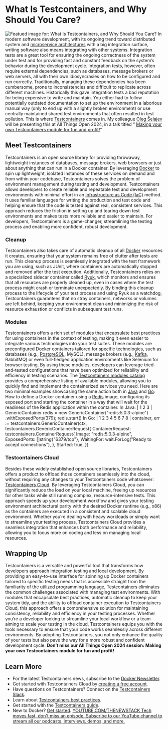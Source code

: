# What Is Testcontainers, and Why Should You Care?
![Featued image for: What Is Testcontainers, and Why Should You Care?](https://cdn.thenewstack.io/media/2024/09/d2ea2f8b-what-are-testcontainers-1024x576.jpg)
In modern software development, with its ongoing trend toward distributed system and
[microservice architectures](https://thenewstack.io/microservices/) with a big integration surface, writing software also means integrating with other systems. Integration tests are a great tool for ensuring the ongoing correctness of the system under test and for providing fast and constant feedback on the system’s behavior during the development cycle.
Integration tests, however, often require external dependencies, such as databases, message brokers or web servers, all with their own idiosyncrasies on how to be configured and run correctly. Traditionally, managing these dependencies has been cumbersome, prone to inconsistencies and difficult to replicate across different machines.
Historically this gave integration tests a bad reputation for being expensive to write and maintain. You either had to follow potentially outdated documentation to set up the environment in a laborious manual way (only to end up with a slightly broken environment) or use centrally maintained shared test environments that often resulted in test pollution.
This is where
[Testcontainers](https://testcontainers.com/) comes in. My colleague [Oleg Šelajev](https://2024.allthingsopen.org/speakers/oleg-selajev) will be presenting this at All Things Open 2024, in a talk titled “ [Making your own Testcontainers module for fun and profit!](https://2024.allthingsopen.org/sessions/making-your-own-testcontainers-module-for-fun-and-profit)”
## Meet Testcontainers
Testcontainers is an open source library for providing throwaway, lightweight instances of databases, message brokers, web browsers or just about anything that can run in a Docker container. By leveraging
[Docker](https://www.docker.com/?utm_content=inline+mention) to spin up lightweight, isolated instances of these services on demand and from within your codebase, Testcontainers solves the problem of environment management during testing and development.
Testcontainers allows developers to create reliable and repeatable test and development environments with minimal effort in an
[Infrastructure as Code (IaC)](https://thenewstack.io/infrastructure-as-code/) method. It uses familiar languages for writing the production and test code and helping ensure that the code is tested against real, consistent services. This approach reduces the friction in setting up and tearing down test environments and makes tests more reliable and easier to maintain. For developers, Testcontainers is a game-changer, streamlining the testing process and enabling more confident, robust development.
### Cleanup
Testcontainers also takes care of automatic cleanup of all
[Docker](https://roadmap.sh/docker) resources it creates, ensuring that your system remains free of clutter after tests are run. This cleanup process is seamlessly integrated with the test framework you are using, such as JUnit, where containers are automatically stopped and removed after the test execution.
Additionally, Testcontainers relies on a specialized sidecar container called
[Ryuk](https://hub.docker.com/r/testcontainers/ryuk), which monitors and ensures that all resources are properly cleaned up, even in cases where the test process might crash or terminate unexpectedly. By binding this cleanup process to the lifecycle of your test process and using Ryuk as a watchdog, Testcontainers guarantees that no stray containers, networks or volumes are left behind, keeping your environment clean and minimizing the risk of resource exhaustion or conflicts in subsequent test runs.
### Modules
Testcontainers offers a rich set of modules that encapsulate best practices for using containers in the context of testing, making it even easier to integrate various technologies into your test suites. These modules are preconfigured Docker containers tailored for specific technologies, such as databases (e.g.,
[PostgreSQL](https://roadmap.sh/postgresql-dba), MySQL), message brokers (e.g., [Kafka](https://thenewstack.io/top-10-tools-for-kafka-engineers/), RabbitMQ) or even full-fledged application environments like Selenium for browser testing.
By using these modules, developers can leverage tried-and-tested configurations that have been optimized for reliability and efficiency in testing scenarios. The
[Testcontainers modules catalog](https://testcontainers.com/modules/) provides a comprehensive listing of available modules, allowing you to quickly find and implement the containerized services you need.
Here are two minimal examples showcasing the same action both in
[Java](https://thenewstack.io/java/) and [Go](https://thenewstack.io/go/): How to define a Docker container using a [Redis](https://redis.com/?utm_content=inline+mention) image, configuring its exposed port and starting the container in a way that will wait for the readiness of the Redis application within the container.
In Java:
|
1
2
3
|
GenericContainer redis = new GenericContainer("redis:5.0.3-alpine")
.withExposedPorts(379);
redis.start()
In Go:
|
1
2
3
4
5
6
7
8
|
container, err := testcontainers.GenericContainer(ctx, testcontainers.GenericContainerRequest{
ContainerRequest: testcontainers.ContainerRequest{
Image: "redis:5.0.3-alpine",
ExposedPorts: []string{"6379/tcp"},
WaitingFor: wait.ForLog("Ready to accept connections"),
},
Started: true,
})
### Testcontainers Cloud
Besides these widely established open source libraries, Testcontainers offers a product to offload those containers seamlessly into the cloud, without requiring any changes to your Testcontainers code whatsoever:
[Testcontainers Cloud](https://testcontainers.com/cloud/). By leveraging Testcontainers Cloud, you can significantly reduce the load on your local machine, freeing up resources for other tasks while still running complex, resource-intensive tests.
This approach speeds up your development workflow and gives your testing environment architectural parity with the desired Docker runtime (e.g., x86) as the containers are executed in a consistent and scalable cloud environment. Whether you’re dealing with heavy workloads or simply want to streamline your testing process, Testcontainers Cloud provides a seamless integration that enhances both performance and reliability, allowing you to focus more on coding and less on managing local resources.
## Wrapping Up
Testcontainers is a versatile and powerful tool that transforms how developers approach integration testing and local development. By providing an easy-to-use interface for spinning up Docker containers tailored to specific testing needs that is accessible straight from the familiarity of the utilized programming language, Testcontainers eliminates the common challenges associated with managing test environments.
With modules that encapsulate best practices, automatic cleanup to keep your system tidy, and the ability to offload container execution to Testcontainers Cloud, this approach offers a comprehensive solution for maintaining consistency, reliability and efficiency in your testing processes.
Whether you’re a developer looking to streamline your local workflow or a team aiming to scale your testing in the cloud, Testcontainers equips you with the tools necessary to ensure that your code works seamlessly across different environments. By adopting Testcontainers, you not only enhance the quality of your tests but also pave the way for a more robust and confident development cycle.
**Don’t miss our All Things Open 2024 session: Making your own Testcontainers module for fun and profit!**
## Learn More
- For the latest Testcontainers news, subscribe to the
[Docker Newsletter](https://www.docker.com/newsletter-subscription/).
- Get started with Testcontainers Cloud by
[creating a free account](https://testcontainers.com/cloud).
- Have questions on Testcontainers? Connect on the
[Testcontainers Slack](https://testcontainers.slack.com/).
- Learn about
[Testcontainers best practices](https://www.docker.com/blog/testcontainers-best-practices/).
- Get started with the
[Testcontainers guide](https://testcontainers.com/getting-started/).
- New to Docker?
[Get started](https://docs.docker.com/desktop/). [
YOUTUBE.COM/THENEWSTACK
Tech moves fast, don't miss an episode. Subscribe to our YouTube
channel to stream all our podcasts, interviews, demos, and more.
](https://youtube.com/thenewstack?sub_confirmation=1)